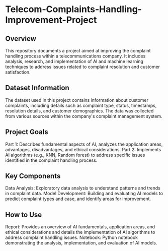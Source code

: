 # Telecom-Complaints-Handling-Improvement-Project
## Overview
This repository documents a project aimed at improving the complaint handling process within a telecommunications company. It includes analysis, research, and implementation of AI and machine learning techniques to address issues related to complaint resolution and customer satisfaction.

## Dataset Information
The dataset used in this project contains information about customer complaints, including details such as complaint type, status, timestamps, resolution details, and customer demographics. The data was collected from various sources within the company's complaint management system.

## Project Goals
Part 1: Describes fundamental aspects of AI, analyzes the application areas, advantages, disadvantages, and ethical considerations.
Part 2: Implements AI algorithms (e.g., KNN, Random forest) to address specific issues identified in the complaint handling process.

## Key Components
Data Analysis: Exploratory data analysis to understand patterns and trends in complaint data.
Model Development: Building and evaluating AI models to predict complaint types and case, and identify areas for improvement.

## How to Use
Report: Provides an overview of AI fundamentals, application areas, and ethical considerations and details the implementation of AI algorithms to address complaint handling issues.
Notebook: Python notebook demonstrating the analysis, implementation, and evaluation of AI models.
